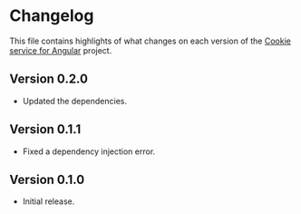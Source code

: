 # Changelog
This file contains highlights of what changes on each version of the [Cookie service for Angular](https://github.com/cedx/ngx-cookies) project.

## Version 0.2.0
- Updated the dependencies.

## Version 0.1.1
- Fixed a dependency injection error.

## Version 0.1.0
- Initial release.
